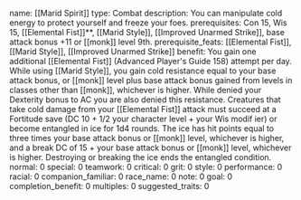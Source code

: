 name: [[Marid Spirit]]
type: Combat
description: You can manipulate cold energy to protect yourself and freeze your foes.
prerequisites: Con 15, Wis 15, [[Elemental Fist]]**, [[Marid Style]], [[Improved Unarmed Strike]], base attack bonus +11 or [[monk]] level 9th.
prerequisite_feats: [[Elemental Fist]], [[Marid Style]], [[Improved Unarmed Strike]]
benefit: You gain one additional [[Elemental Fist]] (Advanced Player's Guide 158) attempt per day. While using [[Marid Style]], you gain cold resistance equal to your base attack bonus, or [[monk]] level plus base attack bonus gained from levels in classes other than [[monk]], whichever is higher. While denied your Dexterity bonus to AC you are also denied this resistance. Creatures that take cold damage from your [[Elemental Fist]] attack must succeed at a Fortitude save (DC 10 + 1/2 your character level + your Wis modif ier) or become entangled in ice for 1d4 rounds. The ice has hit points equal to three times your base attack bonus or [[monk]] level, whichever is higher, and a break DC of 15 + your base attack bonus or [[monk]] level, whichever is higher. Destroying or breaking the ice ends the entangled condition.
normal: 0
special: 0
teamwork: 0
critical: 0
grit: 0
style: 0
performance: 0
racial: 0
companion_familiar: 0
race_name: 0
note: 0
goal: 0
completion_benefit: 0
multiples: 0
suggested_traits: 0
